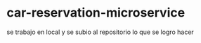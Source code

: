 # car-reservation-microservice
<p>se trabajo en local y se subio al repositorio lo que se logro hacer</p>
